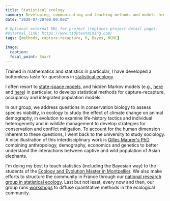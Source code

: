 ```yaml
---
title: Statistical ecology
summary: Developing, communicating and teaching methods and models for ecology and conservation biology.
date: "2020-07-20T00:00:00Z"

# Optional external URL for project (replaces project detail page).
#external_link: https://www.tidytextmining.com/
tags: [methods, capture-recapture, R, Bayes, MCMC]

image:
  caption: 
  focal_point: Smart
---
```


Trained in mathematics and statistics in particular, I have developed a bottomless taste for questions in [statistical ecology](http://rsbl.royalsocietypublishing.org/content/10/12/20140698). 

I often resort to [state-space models](https://oliviergimenez.github.io/publication/books/), and hidden Markov models (e.g., [here](/pubs/Gimenezetal2014.pdf) and [here](/pubs/Gimenezetal2012TPB.pdf)) in particular, to develop statistical methods for capture-recapture, occupancy and integrated population models. 

In our group, we address questions in conservation biology to assess species viability, in ecology to study the effect of climate change on animal demography, in evolution to examine life-history tactics and individual heterogeneity and in wildlife management to develop strategies for conservation and conflict mitigation. To account for the human dimension inherent to these questions, I went back to the university to study sociology. A nice illustration of this interdisciplinary work is [Gilles Maurer's PhD](https://tel.archives-ouvertes.fr/tel-01834575/document) combining anthropology, demography, economics and genetics to better understand the interactions between captive and wild population of Asian elephants.

I'm doing my best to teach statistics (including the Bayesian way) to the students of the [Ecology and Evolution Master in Montpellier](https://www.masters-biologie-ecologie.com/blog/). We also make efforts to structure the community in France through our [national research group in statistical ecology](https://sites.google.com/site/gdrecostat/). Last but not least, every now and then, our group runs [workshops](https://oliviergimenez.github.io/talks/workshop/) to diffuse quantitative methods in the ecological community.
